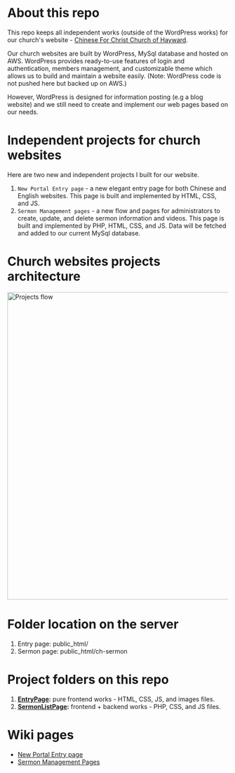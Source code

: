# About this repo
This repo keeps all independent works (outside of the WordPress works) for our church's website - [Chinese For Christ Church of Hayward](https://www.cfcchayward.org/).

Our church websites are built by WordPress, MySql database and hosted on AWS. WordPress provides ready-to-use features of login and authentication, members management, and customizable theme which allows us to build and maintain a website easily. (Note: WordPress code is not pushed here but backed up on AWS.)

However, WordPress is designed for information posting (e.g a blog website) and we still need to create and implement our web pages based on our needs.

# Independent projects for church websites

Here are two new and independent projects I built for our website.
1. `New Portal Entry page` - a new elegant entry page for both Chinese and English websites. This page is built and implemented by HTML, CSS, and JS.
2. `Sermon Management pages` - a new flow and pages for administrators to create, update, and delete sermon information and videos. This page is built and implemented by PHP, HTML, CSS, and JS. Data will be fetched and added to our current MySql database.

# Church websites projects architecture
<img width="700" alt="Projects flow" src="https://user-images.githubusercontent.com/99282632/153736722-cb3700c9-c6be-4f75-97e7-2c8e286c13b7.png">

# Folder location on the server

1. Entry page: public_html/<br/>
2. Sermon page: public_html/ch-sermon

# Project folders on this repo

1. **[EntryPage](https://github.com/DennisLyn/churchweb/tree/main/EntryPage):**  pure frontend works -  HTML, CSS, JS, and images files.
2. **[SermonListPage](https://github.com/DennisLyn/churchweb/tree/main/SermonListPage):** frontend + backend works -  PHP, CSS, and JS files.

# Wiki pages
* [New Portal Entry page](New-Portal-Entry-page)
* [Sermon Management Pages](Sermon-Management-pages)
